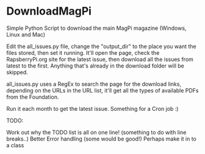 # DownloadMagPi
Simple Python Script to download the main MagPi magazine (Windows, Linux and Mac)

Edit the all_issues.py file, change the "output_dir" to the place you want the files stored, then set it running.
It'll open the page, check the RapsberryPi.org site for the latest issue, then download all the issues from latest to the first.
Anything that's already in the download folder will be skipped.

all_issues.py uses a RegEx to search the page for the download links, depending on the URLs in the URL list, it'll get all the types of available PDFs from the Foundation.

Run it each month to get the latest issue.  Something for a Cron job :)

TODO:

Work out why the TODO list is all on one line! (something to do with line breaks..)
Better Error handling (some would be good!)
Perhaps make it in to a class
